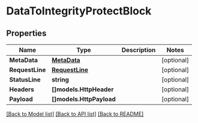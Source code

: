# DataToIntegrityProtectBlock

## Properties

Name | Type | Description | Notes
------------ | ------------- | ------------- | -------------
**MetaData** | [**MetaData**](MetaData.md) |  | [optional] 
**RequestLine** | [**RequestLine**](RequestLine.md) |  | [optional] 
**StatusLine** | **string** |  | [optional] 
**Headers** | **[]models.HttpHeader** |  | [optional] 
**Payload** | **[]models.HttpPayload** |  | [optional] 

[[Back to Model list]](../README.md#documentation-for-models) [[Back to API list]](../README.md#documentation-for-api-endpoints) [[Back to README]](../README.md)


